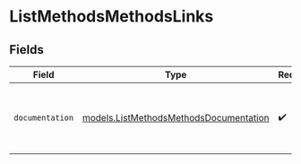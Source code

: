 # ListMethodsMethodsLinks


## Fields

| Field                                                                                  | Type                                                                                   | Required                                                                               | Description                                                                            |
| -------------------------------------------------------------------------------------- | -------------------------------------------------------------------------------------- | -------------------------------------------------------------------------------------- | -------------------------------------------------------------------------------------- |
| `documentation`                                                                        | [models.ListMethodsMethodsDocumentation](../models/listmethodsmethodsdocumentation.md) | :heavy_check_mark:                                                                     | The URL to the generic Mollie API error handling guide.                                |